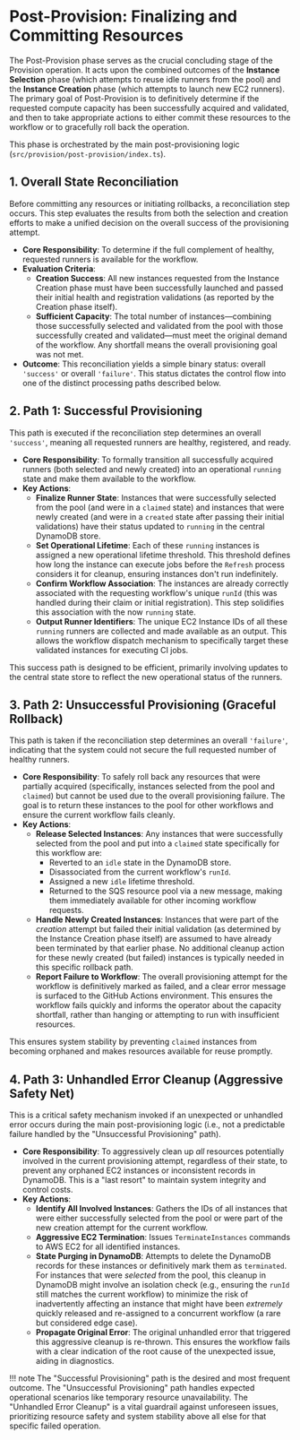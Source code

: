 # Post-Provision: Finalizing and Committing Resources

The Post-Provision phase serves as the crucial concluding stage of the Provision operation. It acts upon the combined outcomes of the **Instance Selection** phase (which attempts to reuse idle runners from the pool) and the **Instance Creation** phase (which attempts to launch new EC2 runners). The primary goal of Post-Provision is to definitively determine if the requested compute capacity has been successfully acquired and validated, and then to take appropriate actions to either commit these resources to the workflow or to gracefully roll back the operation.

This phase is orchestrated by the main post-provisioning logic (`src/provision/post-provision/index.ts`).

## 1. Overall State Reconciliation

Before committing any resources or initiating rollbacks, a reconciliation step occurs. This step evaluates the results from both the selection and creation efforts to make a unified decision on the overall success of the provisioning attempt.

* **Core Responsibility**: To determine if the full complement of healthy, requested runners is available for the workflow.
* **Evaluation Criteria**:
  * **Creation Success**: All new instances requested from the Instance Creation phase must have been successfully launched and passed their initial health and registration validations (as reported by the Creation phase itself).
  * **Sufficient Capacity**: The total number of instances—combining those successfully selected and validated from the pool with those successfully created and validated—must meet the original demand of the workflow. Any shortfall means the overall provisioning goal was not met.
* **Outcome**: This reconciliation yields a simple binary status: overall `'success'` or overall `'failure'`. This status dictates the control flow into one of the distinct processing paths described below.

## 2. Path 1: Successful Provisioning

This path is executed if the reconciliation step determines an overall `'success'`, meaning all requested runners are healthy, registered, and ready.

* **Core Responsibility**: To formally transition all successfully acquired runners (both selected and newly created) into an operational `running` state and make them available to the workflow.
* **Key Actions**:
    * **Finalize Runner State**: Instances that were successfully selected from the pool (and were in a `claimed` state) and instances that were newly created (and were in a `created` state after passing their initial validations) have their status updated to `running` in the central DynamoDB store.
    * **Set Operational Lifetime**: Each of these `running` instances is assigned a new operational lifetime threshold. This threshold defines how long the instance can execute jobs before the `Refresh` process considers it for cleanup, ensuring instances don't run indefinitely.
    * **Confirm Workflow Association**: The instances are already correctly associated with the requesting workflow's unique `runId` (this was handled during their claim or initial registration). This step solidifies this association with the now `running` state.
    * **Output Runner Identifiers**: The unique EC2 Instance IDs of all these `running` runners are collected and made available as an output. This allows the workflow dispatch mechanism to specifically target these validated instances for executing CI jobs.

This success path is designed to be efficient, primarily involving updates to the central state store to reflect the new operational status of the runners.

## 3. Path 2: Unsuccessful Provisioning (Graceful Rollback)

This path is taken if the reconciliation step determines an overall `'failure'`, indicating that the system could not secure the full requested number of healthy runners.

* **Core Responsibility**: To safely roll back any resources that were partially acquired (specifically, instances selected from the pool and `claimed`) but cannot be used due to the overall provisioning failure. The goal is to return these instances to the pool for other workflows and ensure the current workflow fails cleanly.
* **Key Actions**:
    * **Release Selected Instances**: Any instances that were successfully selected from the pool and put into a `claimed` state specifically for this workflow are:
        * Reverted to an `idle` state in the DynamoDB store.
        * Disassociated from the current workflow's `runId`.
        * Assigned a new `idle` lifetime threshold.
        * Returned to the SQS resource pool via a new message, making them immediately available for other incoming workflow requests.
    * **Handle Newly Created Instances**: Instances that were part of the *creation* attempt but failed their initial validation (as determined by the Instance Creation phase itself) are assumed to have already been terminated by that earlier phase. No additional cleanup action for these newly created (but failed) instances is typically needed in this specific rollback path.
    * **Report Failure to Workflow**: The overall provisioning attempt for the workflow is definitively marked as failed, and a clear error message is surfaced to the GitHub Actions environment. This ensures the workflow fails quickly and informs the operator about the capacity shortfall, rather than hanging or attempting to run with insufficient resources.

This ensures system stability by preventing `claimed` instances from becoming orphaned and makes resources available for reuse promptly.

## 4. Path 3: Unhandled Error Cleanup (Aggressive Safety Net)

This is a critical safety mechanism invoked if an unexpected or unhandled error occurs during the main post-provisioning logic (i.e., not a predictable failure handled by the "Unsuccessful Provisioning" path).

* **Core Responsibility**: To aggressively clean up *all* resources potentially involved in the current provisioning attempt, regardless of their state, to prevent any orphaned EC2 instances or inconsistent records in DynamoDB. This is a "last resort" to maintain system integrity and control costs.
* **Key Actions**:
    * **Identify All Involved Instances**: Gathers the IDs of all instances that were either successfully selected from the pool or were part of the new creation attempt for the current workflow.
    * **Aggressive EC2 Termination**: Issues `TerminateInstances` commands to AWS EC2 for all identified instances.
    * **State Purging in DynamoDB**: Attempts to delete the DynamoDB records for these instances or definitively mark them as `terminated`. For instances that were *selected* from the pool, this cleanup in DynamoDB might involve an isolation check (e.g., ensuring the `runId` still matches the current workflow) to minimize the risk of inadvertently affecting an instance that might have been *extremely* quickly released and re-assigned to a concurrent workflow (a rare but considered edge case).
    * **Propagate Original Error**: The original unhandled error that triggered this aggressive cleanup is re-thrown. This ensures the workflow fails with a clear indication of the root cause of the unexpected issue, aiding in diagnostics.

!!! note
    The "Successful Provisioning" path is the desired and most frequent outcome. The "Unsuccessful Provisioning" path handles expected operational scenarios like temporary resource unavailability. The "Unhandled Error Cleanup" is a vital guardrail against unforeseen issues, prioritizing resource safety and system stability above all else for that specific failed operation.
